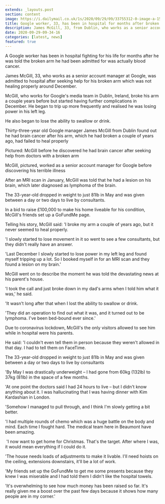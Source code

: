 ```yaml
---
extends: _layouts.post
section: content
image: https://i.dailymail.co.uk/1s/2020/09/29/09/33755312-0-image-a-15_1601368244677.jpg 
title: Google worker, 33, has been in hospital for months after broken arm turned out to be lymphoma 
description: James McGill, 33, from Dublin, who works as a senior account manager at Google, was admitted to hospital after seeking help for his broken arm which was not healing properly around December. 
date: 2020-09-29-09-34-16 
categories: [latest, news] 
featured: true 
--- 
```

A Google worker has been in hospital fighting for his life for months after he was told the broken arm he had been admitted for was actually blood cancer.  

James McGill, 33, who works as a senior account manager at Google, was admitted to hospital after seeking help for his broken arm which was not healing properly around December. 

McGill, who works for Google's media team in Dublin, Ireland, broke his arm a couple years before but started having further complications in December. He began to trip up more frequently and realised he was losing power in his left leg. 

He also began to lose the ability to swallow or drink. 

Thirty-three-year old Google manager James McGill from Dublin found out he had brain cancer after his arm, which he had broken a couple of years ago, had failed to heal properly 

Pictured: McGill before he discovered he had brain cancer after seeking help from doctors with a broken arm

McGill, pictured, worked as a senior account manager for Google before discovering his terrible illness

After an MRI scan in January, McGill was told that he had a lesion on his brain, which later diagnosed as lymphoma of the brain. 

The 33-year-old dropped in weight to just 81lb in May and was given between a day or two days to live by consultants. 

In a bid to raise £100,000 to make his home liveable for his condition, McGill's friends set up a GoFundMe page. 

Telling his story, McGill said: 'I broke my arm a couple of years ago, but it never seemed to heal properly.

'I slowly started to lose movement in it so went to see a few consultants, but they didn't really have an answer.

'Last December I slowly started to lose power in my left leg and found myself tripping up a lot. So I booked myself in for an MRI scan and they found a lesion on my brain.'

McGill went on to describe the moment he was told the devastating news at his parent's house. 

'I took the call and just broke down in my dad's arms when I told him what it was,' he said.  

'It wasn't long after that when I lost the ability to swallow or drink.

'They did an operation to find out what it was, and it turned out to be lymphoma. I've been bed-bound ever since.'

Due to coronavirus lockdown, McGill's the only visitors allowed to see him while in hospital were his parents.  

He said: 'I couldn't even tell them in person because they weren't allowed in that day. I had to tell them on FaceTime.

The 33-year-old dropped in weight to just 81lb in May and was given between a day or two days to live by consultants

'By May I was drastically underweight – I had gone from 60kg (132lb) to 37kg (81lb) in the space of a few months.

'At one point the doctors said I had 24 hours to live – but I didn't know anything about it. I was hallucinating that I was having dinner with Kim Kardashian in London.

'Somehow I managed to pull through, and I think I'm slowly getting a bit better.

'I had multiple rounds of chemo which was a huge battle on the body and mind. Each time I fought hard. The medical team here in Beaumont have been amazing.

 'I now want to get home for Christmas. That's the target. After where I was, it would mean everything if I could do it.

'The house needs loads of adjustments to make it livable. I'll need hoists on the ceiling, extensions downstairs, it'll be a lot of work.

'My friends set up the GoFundMe to get me some presents because they knew I was miserable and I had told them I didn't like the hospital towels.

'It's overwhelming to see how much money has been raised so far. It's really given me a boost over the past few days because it shows how many people are in my corner.'              


